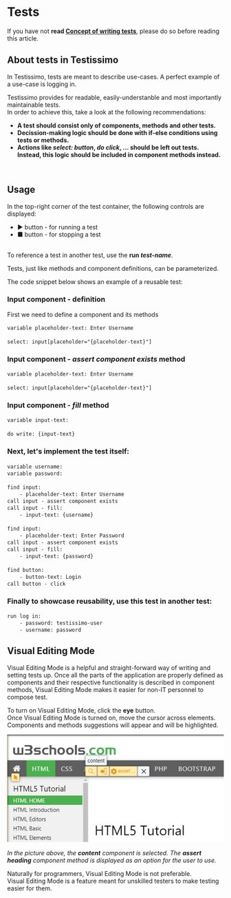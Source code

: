 # Tests

If you have not **read [Concept of writing tests](#/documentation/documentation/concept-of-writing-tests)**, please do so before reading this article.

## About tests in Testissimo
In Testissimo, tests are meant to describe use-cases. A perfect example of a use-case is logging in. 

Testissimo provides for readable, easily-understanble and most importantly maintainable tests.<br>
In order to achieve this, take a look at the following recommendations:
- **A test should consist only of components, methods and other tests.**
- **Decission-making logic should be done with if-else conditions using tests or methods.**
- **Actions like _select: button_, _do click_, ... should be left out tests. Instead, this logic should be included in component methods instead.**

<br>


## Usage
In the top-right corner of the test container, the following controls are displayed:
- ▶ button - for running a test  
- ■ button - for stopping a test

<br>To reference a test in another test, use the **run _test-name_**. 

Tests, just like methods and component definitions, can be parameterized.

The code snippet below shows an example of a reusable test:
### Input component - definition 
First we need to define a component and its methods
```
variable placeholder-text: Enter Username

select: input[placeholder="{placeholder-text}"]
```
### Input component - _assert component exists_ method
```
variable placeholder-text: Enter Username

select: input[placeholder="{placeholder-text}"]
```
### Input component - _fill_ method
```
variable input-text: 

do write: {input-text}
```
### Next, let's implement the test itself:
```
variable username: 
variable password: 

find input: 
	- placeholder-text: Enter Username
call input - assert component exists
call input - fill: 
	- input-text: {username}
	
find input: 
	- placeholder-text: Enter Password
call input - assert component exists
call input - fill: 
	- input-text: {password}

find button: 
	- button-text: Login
call button - click
```
### Finally to showcase reusability, use this test in another test:
```
run log in: 
	- password: testissimo-user
	- username: password
```

## Visual Editing Mode
Visual Editing Mode is a helpful and straight-forward way of writing and setting tests up. Once all the parts of the application are properly defined as components and their respective functionality is described in component methods, Visual Editing Mode makes it easier for non-IT personnel to compose test. 

To turn on Visual Editing Mode, click the **eye** button.<br> 
Once Visual Editing Mode is turned on, move the cursor across elements. Components and methods suggestions will appear and will be highlighted.

![](/documentation/images/visual_editing_mode.png)

_In the picture above, the **content** component is selected. The **assert heading** component method is displayed as an option for the user to use._

Naturally for programmers, Visual Editing Mode is not preferable. 
<br>Visual Editing Mode is a feature meant for unskilled testers to make testing easier for them.